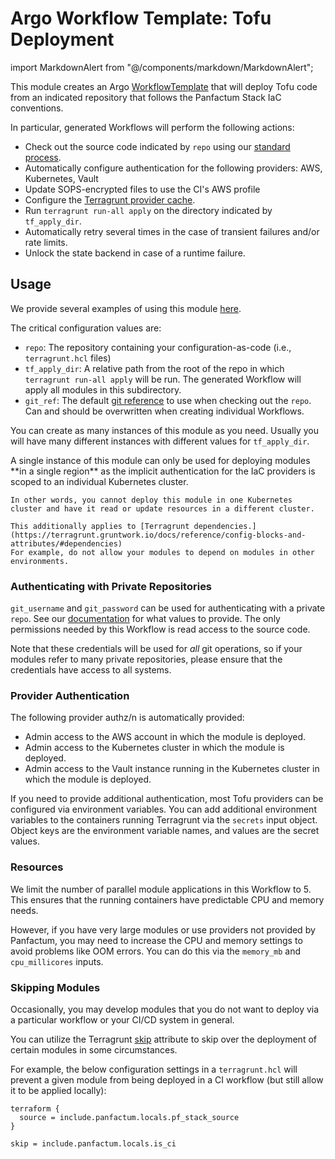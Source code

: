 # Argo Workflow Template: Tofu Deployment

import MarkdownAlert from "@/components/markdown/MarkdownAlert";

This module creates an Argo [WorkflowTemplate](https://argo-workflows.readthedocs.io/en/latest/workflow-templates/)
that will deploy Tofu code from an indicated repository that follows the Panfactum Stack IaC conventions.

In particular, generated Workflows will perform the following actions:

- Check out the source code indicated by `repo` using our [standard process](/docs/main/guides/cicd/checking-out-code).
- Automatically configure authentication for the following providers: AWS, Kubernetes, Vault
- Update SOPS-encrypted files to use the CI's AWS profile
- Configure the [Terragrunt provider cache](https://terragrunt.gruntwork.io/docs/features/provider-cache/).
- Run `terragrunt run-all apply` on the directory indicated by `tf_apply_dir`.
- Automatically retry several times in the case of transient failures and/or rate limits.
- Unlock the state backend in case of a runtime failure.

## Usage

We provide several examples of using this module [here](https://github.com/Panfactum/stack/blob/__PANFACTUM_VERSION_MAIN__/packages/reference/infrastructure/demo_cicd/tf_deploy.tf).

The critical configuration values are:

- `repo`: The repository containing your configuration-as-code (i.e., `terragrunt.hcl` files)
- `tf_apply_dir`: A relative path from the root of the repo in which `terragrunt run-all apply` will be run. The generated 
  Workflow will apply all modules in this subdirectory.
- `git_ref`: The default [git reference](https://git-scm.com/book/en/v2/Git-Internals-Git-References) to use when checking
  out the `repo`. Can and should be overwritten when creating individual Workflows.

You can create as many instances of this module as you need. Usually you will have many different instances with different
values for `tf_apply_dir`.

<MarkdownAlert severity="warning">
    A single instance of this module can only be used for deploying modules **in a single region** as the implicit authentication
    for the IaC providers is scoped to an individual Kubernetes cluster.

    In other words, you cannot deploy this module in one Kubernetes cluster and have it read or update resources in a different cluster.

    This additionally applies to [Terragrunt dependencies.](https://terragrunt.gruntwork.io/docs/reference/config-blocks-and-attributes/#dependencies)
    For example, do not allow your modules to depend on modules in other environments.
</MarkdownAlert>


### Authenticating with Private Repositories

`git_username` and `git_password` can be used for authenticating with a private `repo`. See our [documentation](/docs/main/guides/cicd/checking-out-code)
for what values to provide. The only permissions needed by this Workflow is read access to the source code.

Note that these credentials will be used for _all_ git operations, so if your modules refer to many private repositories,
please ensure that the credentials have access to all systems.

### Provider Authentication

The following provider authz/n is automatically provided:

- Admin access to the AWS account in which the module is deployed.
- Admin access to the Kubernetes cluster in which the module is deployed.
- Admin access to the Vault instance running in the Kubernetes cluster in which the module is deployed.

If you need to provide additional authentication, most Tofu providers can be configured via environment variables.
You can add additional environment variables to the containers running Terragrunt via the `secrets` input object.
Object keys are the environment variable names, and values are the secret values.

### Resources

We limit the number of parallel module applications in this Workflow to 5. This ensures that the running containers
have predictable CPU and memory needs.

However, if you have very large modules or use providers not provided by Panfactum, you may need to increase the CPU
and memory settings to avoid problems like OOM errors. You can do this via the `memory_mb` and `cpu_millicores` inputs.

### Skipping Modules

Occasionally, you may develop modules that you do not want to deploy via a particular workflow or your CI/CD system
in general.

You can utilize the Terragrunt [skip](https://terragrunt.gruntwork.io/docs/reference/config-blocks-and-attributes/#skip)
attribute to skip over the deployment of certain modules in some circumstances.

For example, the below configuration settings in a `terragrunt.hcl` 
will prevent a given module from being deployed in a CI workflow (but still allow it to be applied locally):

```hcl
terraform {
  source = include.panfactum.locals.pf_stack_source
}

skip = include.panfactum.locals.is_ci
```

